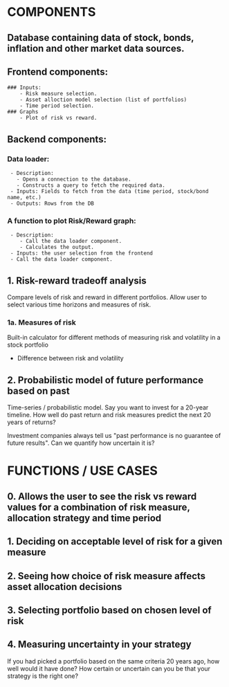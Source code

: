 # COMPONENTS

## Database containing data of stock, bonds, inflation and other market data sources.
## Frontend components:
    ### Inputs:
        - Risk measure selection.
        - Asset alloction model selection (list of portfolios)
        - Time period selection.
    ### Graphs
        - Plot of risk vs reward.
## Backend components:
   ### Data loader:
     - Description:
       - Opens a connection to the database.
       - Constructs a query to fetch the required data.
     - Inputs: Fields to fetch from the data (time period, stock/bond name, etc.)
     - Outputs: Rows from the DB
   ### A function to plot Risk/Reward graph:
     - Description:
        - Call the data loader component.
        - Calculates the output.
     - Inputs: the user selection from the frontend
     - Call the data loader component.

## 1. Risk-reward tradeoff analysis

Compare levels of risk and reward in different portfolios. Allow user to select various time horizons and measures of risk.

### 1a. Measures of risk

Built-in calculator for different methods of measuring risk and volatility in a stock portfolio
- Difference between risk and volatility

## 2. Probabilistic model of future performance based on past

Time-series / probabilistic model. Say you want to invest for a 20-year timeline. How well do past return and risk measures predict the next 20 years of returns?

Investment companies always tell us "past performance is no guarantee of future results". Can we quantify how uncertain it is?

# FUNCTIONS / USE CASES

## 0. Allows the user to see the risk vs reward values for a combination of risk measure, allocation strategy and time period

## 1. Deciding on acceptable level of risk for a given measure

## 2. Seeing how choice of risk measure affects asset allocation decisions

## 3. Selecting portfolio based on chosen level of risk

## 4. Measuring uncertainty in your strategy

If you had picked a portfolio based on the same criteria 20 years ago, how well would it have done? How certain or uncertain can you be that your strategy is the right one?